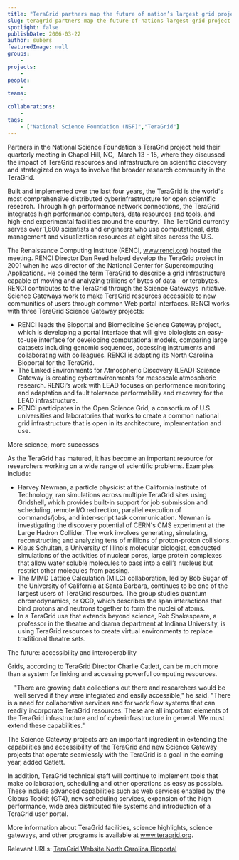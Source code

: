 ```yaml
---
title: "TeraGrid partners map the future of nation’s largest grid project"
slug: teragrid-partners-map-the-future-of-nations-largest-grid-project
spotlight: false
publishDate: 2006-03-22
author: subers
featuredImage: null
groups:
    - 
projects:
    - 
people:
    - 
teams: 
    - 
collaborations:
    - 
tags:
    - ["National Science Foundation (NSF)","TeraGrid"]
---
```

Partners in the National Science Foundation's TeraGrid project held their quarterly meeting in Chapel Hill, NC,  March 13 - 15, where they discussed the impact of TeraGrid resources and infrastructure on scientific discovery and strategized on ways to involve the broader research community in the TeraGrid.  <!--more-->

Built and implemented over the last four years, the TeraGrid is the world's most comprehensive distributed cyberinfrastructure for open scientific research. Through high performance network connections, the TeraGrid integrates high performance computers, data resources and tools, and high-end experimental facilities around the country.  The TeraGrid currently serves over 1,600 scientists and engineers who use computational, data management and visualization resources at eight sites across the U.S.

The Renaissance Computing Institute (RENCI, <a href="https://www.renci.org/">www.renci.org</a>) hosted the meeting. RENCI Director Dan Reed helped develop the TeraGrid project in 2001 when he was director of the National Center for Supercomputing Applications. He coined the term TeraGrid to describe a grid infrastructure capable of moving and analyzing trillions of bytes of data - or terabytes. RENCI contributes to the TeraGrid through the Science Gateways initiative. Science Gateways work to make TeraGrid resources accessible to new  communities of users through common Web portal interfaces. RENCI works with three TeraGrid Science Gateway projects:
<ul type="disc">
	<li>RENCI leads the Bioportal and Biomedicine Science Gateway project, which is developing a portal interface that will give biologists an easy-to-use interface for developing computational models, comparing large datasets including genomic sequences, accessing instruments and collaborating with colleagues. RENCI is adapting its North Carolina Bioportal for the TeraGrid.</li>
	<li>The Linked Environments for Atmospheric Discovery (LEAD) Science Gateway is creating cyberenvironments for mesoscale atmospheric research. RENCI’s work with LEAD focuses on performance monitoring and adaptation and fault tolerance performability and recovery for the LEAD infrastructure.</li>
	<li>RENCI participates in the Open Science Grid, a consortium of U.S. universities and laboratories that works to create a common national grid infrastructure that is open in its architecture, implementation and use.</li>
</ul>
<span class="head3">More science, more successes</span>

As the TeraGrid has matured, it has become an important resource for researchers working on a wide range of scientific problems. Examples include:
<ul type="disc">
	<li>Harvey Newman, a particle physicist at the California Institute of Technology, ran simulations across multiple TeraGrid sites using Gridshell, which provides built-in support for job submission and scheduling, remote I/O redirection, parallel execution of commands/jobs, and inter-script task communication. Newman is investigating the discovery potential of CERN's CMS experiment at the Large Hadron Collider. The work involves generating, simulating, reconstructing and analyzing tens of millions of proton-proton collisions.</li>
	<li>Klaus Schulten, a University of Illinois molecular biologist, conducted simulations of the activities of nuclear pores, large protein complexes that allow water soluble molecules to pass into a cell’s nucleus but restrict other molecules from passing.</li>
	<li>The MIMD Lattice Calculation (MILC) collaboration, led by Bob Sugar of the University of California at Santa Barbara, continues to be one of the largest users of TeraGrid resources. The group studies quantum chromodynamics, or QCD, which describes the span interactions that bind protons and neutrons together to form the nuclei of atoms.</li>
	<li>In a TeraGrid use that extends beyond science, Rob Shakespeare, a professor in the theatre and drama department at Indiana University, is using TeraGrid resources to create virtual environments to replace traditional theatre sets.</li>
</ul>
<span class="head3">The future: accessibility and interoperability</span>

Grids, according to TeraGrid Director Charlie Catlett, can be much more than a system for linking and accessing powerful computing resources.
<div style="float: left; padding-right: 15px; padding-bottom: 15px; padding-top: 10px;"></div>
"There are growing data collections out there and researchers would be well served if they were integrated and easily accessible," he said. "There is a need for collaborative services and for work flow systems that can readily incorporate TeraGrid resources. These are all important elements of the TeraGrid infrastructure and of cyberinfrastructure in general. We must extend these capabilities."

The Science Gateway projects are an important ingredient in extending the capabilities and accessibility of the TeraGrid and new Science Gateway projects that operate seamlessly with the TeraGrid is a goal in the coming year, added Catlett.

In addition, TeraGrid technical staff will continue to implement tools that make collaboration, scheduling and other operations as easy as possible. These include advanced capabilities such as web services enabled by the Globus Toolkit (GT4), new scheduling services, expansion of the high performance, wide area distributed file systems and introduction of a TeraGrid user portal.

More information about TeraGrid facilities, science highlights, science gateways, and other programs is available at <a href="http://www.teragrid.org/" target="_blank">www.teragrid.org</a>.

<span class="head3">Relevant URLs:</span>
<a href="http://www.teragrid.org/">TeraGrid Website </a>
<a href="http://www.ncbioportal.org/">North Carolina Bioportal </a>
